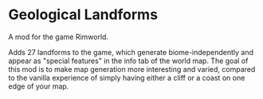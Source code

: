 
# Geological Landforms

A mod for the game Rimworld.

Adds 27 landforms to the game, which generate biome-independently and appear as "special features" in the info tab of the world map.
The goal of this mod is to make map generation more interesting and varied, compared to the vanilla experience
of simply having either a cliff or a coast on one edge of your map.
